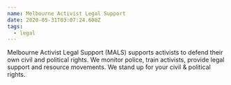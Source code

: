```yaml
---
name: Melbourne Activist Legal Support
date: 2020-05-31T03:07:24.608Z
tags:
  - legal
---
```

Melbourne Activist Legal Support (MALS) supports activists to defend their own civil and political rights. We monitor police, train activists, provide legal support and resource movements. We stand up for your civil & political rights.